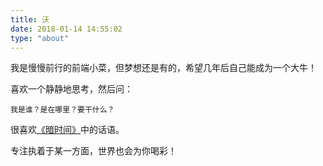 ```yaml
---
title: 沃
date: 2018-01-14 14:55:02
type: "about"
---
```


我是慢慢前行的前端小菜，但梦想还是有的，希望几年后自己能成为一个大牛！

喜欢一个静静地思考，然后问：

    我是谁？是在哪里？要干什么？
    
很喜欢[《暗时间》](https://book.douban.com/subject/6709809/)中的话语。

专注执着于某一方面，世界也会为你喝彩！